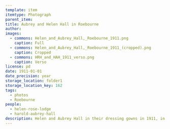 ```yaml
---
template: item
itemtype: Photograph
parent_item: 
title: Aubrey and Helen Hall in Roebourne
author: 
images:
  - commons: Helen_and_Aubrey_Hall,_Roebourne_1911.png
    caption: Full
  - commons: Helen_and_Aubrey_Hall,_Roebourne_1911_(cropped).png
    caption: Cropped
  - commons: HRH_and_HAH_1911_verso.png
    caption: Verso
license: pd
date: 1911-01-01
date_precision: year
storage_location: folder1
storage_location_key: 162
tags:
  - photos
  - Roebourne
people:
  - helen-rose-lodge
  - harold-aubrey-hall
description: Helen and Aubrey Hall in their dressing gowns in 1911, in Roebourne, Western Australia.
---
```

